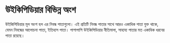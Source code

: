 # উইকিপিডিয়ার  বিভিন্ন অংশ
উইকিপিডিয়ার মূল অংশ হল এর নিবন্ধ পাতাগুলো। এই প্রতিটি নিবন্ধ পাতার সাথে আরও একাধিক পাতা যুক্ত থাকে, যেমন নিবন্ধের আলোচনা পাতা, ইতিহাস পাতা। পাশাপাশি উইকিপিডিয়ার নীতিমালা, সাহায্য পাতার মত একাধিক ধরনের পাতা রয়েছে। 